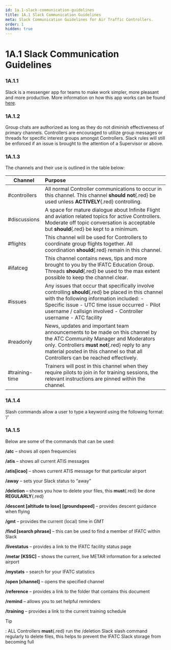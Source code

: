 ```yaml
---
id: 1a.1-slack-communication-guidelines
title: 1A.1 Slack Communication Guidelines
meta: Slack Communication Guidelines for Air Traffic Controllers.
order: 1
hidden: true
---
```


# 1A.1  Slack Communication Guidelines

 

### 1A.1.1    

Slack is a messenger app for teams to make work simpler, more pleasant and more productive. More information on how this app works can be found [here](https://slack.com/intl/en-gb/help).



### 1A.1.2    

Group chats are authorized as long as they do not diminish effectiveness of primary channels. Controllers are encouraged to utilize group messages or threads for specific interest groups amongst Controllers. Slack rules will still be enforced if an issue is brought to the attention of a Supervisor or above.

 

### 1A.1.3   

 The channels and their use is outlined in the table below:

 

| **Channel**    | **Purpose**                                                  |
| -------------- | :----------------------------------------------------------- |
| #controllers   | All normal Controller communications to occur in this channel. This channel **should not**{.red} be used unless **ACTIVELY**{.red} controlling. |
| #discussions   | A space for mature dialogue about Infinite  Flight and aviation related topics for active Controllers. Moderate off topic conversation is acceptable but **should**{.red} be kept to a minimum. |
| #flights       | This channel will be used for Controllers to coordinate group flights together. All coordination **should**{.red} remain in this channel. |
| #ifatceg       | This channel contains news, tips and more brought to you by the IFATC Education Group. Threads **should**{.red} be used to the max extent possible to keep the channel clear. |
| #issues        | Any issues that occur that specifically involve controlling **should**{.red} be placed in this channel with the following information included:  -      Specific issue  -      UTC time issue occurred  -      Pilot username / callsign involved  -      Controller username  -      ATC facility |
| #readonly      | News, updates and important team announcements to be made on this channel by the ATC Community Manager and Moderators only. Controllers **must not**{.red} reply to  any material posted in this channel so that all Controllers can be reached effectively. |
| #training-time | Trainers will post in this channel when they require pilots to join in for training sessions, the relevant instructions are pinned within the channel. |



### 1A.1.4 

Slash commands allow a user to type a keyword using the following format: ‘/<command>’

 

### 1A.1.5   

Below are some of the commands that can be used:

 

**/atc** – shows all open frequencies

**/atis** – shows all current ATIS messages

**/atis[icao]** – shows current ATIS message for that particular airport

**/away** – sets your Slack status to “away”

**/deletion** – shows you how to delete your files, this **must**{.red} be done **REGULARLY**{.red}

**/descent [altitude to lose] [groundspeed]** – provides descent guidance when flying

**/gmt** – provides the current (local) time in GMT

**/find [search phrase]** – this can be used to find a member of IFATC within Slack

**/livestatus** – provides a link to the IFATC facility status page

**/metar [KSSC]** – shows the current, live METAR information for a selected airport

**/mystats** – search for your IFATC statistics

**/open [channel]** – opens the specified channel

**/reference** – provides a link to the folder that contains this document

**/remind** – allows you to set helpful reminders

**/training** – provides a link to the current training schedule 



Tip

: ALL Controllers **must**{.red} run the /deletion Slack slash command regularly to delete files, this helps to prevent the IFATC Slack storage from becoming full